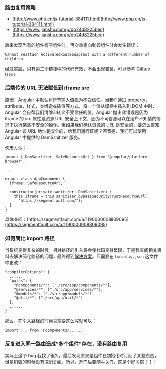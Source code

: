 ### 路由复用策略

- [http://www.php.cn/js-tutorial-384111.html](http://www.php.cn/js-tutorial-384111.html)
- [https://www.jianshu.com/p/db24d8225bec](https://www.jianshu.com/p/db24d8225bec)

后来发现当有的组件有子组件时，再次重定向到该组件时会发生错误：

`Cannot reattach ActivatedRouteSnapshot with a different number of children`

经过实践，只有第二个链接中的代码有效，不会出现错误，可以参考 [Github Issue](https://github.com/angular/angular/issues/13869#issuecomment-344403045)

### 后端传的 URL 无法赋值到 iframe src

原因：Angular 中默认将所有输入值视为不受信任。当我们通过 property，attribute，样式，类绑定或插值等方式，将一个值从模板中插入到 DOM 中时，Angular 会自帮我们清除和转义不受信任的值。Angular 抛出此错误是因为 iframe 的 src 属性是资源 URL 安全上下文，因为不可信源可以在用户不知情的情况下执行某些不安全的操作。但如果我们确认资源的 URL 是安全的，要怎么告知 Angular 该 URL 地址是安全的，给我们通行证呢？答案是，我们可以使用 Angular 中提供的 DomSanitizer 服务。

使用方法：

```
import { DomSanitizer, SafeResourceUrl } from '@angular/platform-browser';

...

export class AppComponent {
  iframe: SafeResourceUrl;
  
  constructor(private sanitizer: DomSanitizer) {
    this.iframe = this.sanitizer.bypassSecurityTrustResourceUrl(
      "https://segmentfault.com/");       
  }
}
```

具体查阅：[https://segmentfault.com/a/1190000008809095](https://segmentfault.com/a/1190000008809095)

### 如何简化 import 路径

当系统变得复杂的时候，相对路径的引入将会使代码变得繁琐，于是我查阅相关资料去解决简化路径的问题，最终得到[解决方案](https://segmentfault.com/q/1010000010676698)。只需要在 `tsconfig.json` 这文件中更改：

```
"compilerOptions": {
  ......
  "paths": {
    "@components/*": ["./src/app/components/*"],
    "@services/*": ["./src/app/services/*"],
    "@models/*": ["./src/app/models/*"],
    "@util/*": ["./src/app/util/*"]
  },
  ......
}
```

那么，在引入路径的时候只需要这么写就可以：

```
import ... from '@components/......'
```

### 反复进入同一路由造成“多个组件”存在，没有路由复用

实际上这个 bug 我找了很久，最后发现原来是组件在初始化时订阅了某些东西，但是销毁的时候没有取消订阅。所以，开门后要随手关门，这是个好习惯！！！